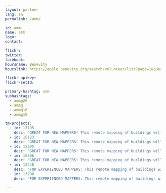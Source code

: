 ```yaml
---
layout: partner
lang: en
permalink: /amm/

id: amm
name: amm
logo: 
contact: 

flickr: 
twitter: 
facebook: 
hoursname: Benevity
hourslink: https://apple.benevity.org/search/volunteer/list?page=1&query=missing%20maps&layout=list

flickr-apikey: 
flickr-setId: 

primary-hashtag: amm
subhashtags:
  - ammg20
  - ammg
  - ammg18
  - ammg19

tm-projects:
  - id: 13795
    desc: "GREAT FOR NEW MAPPERS! This remote mapping of buildings will support the implementation of planned activities and largely the generation of data for humanitarian activities in the identified provinces."
  - id: 15123
    desc: "GREAT FOR NEW MAPPERS! This remote mapping of buildings will support the implementation of planned activities and largely the generation of data for humanitarian activities in the identified provinces."
  - id: 15305
    desc: "GREAT FOR NEW MAPPERS! This remote mapping of buildings will support the implementation of planned activities and largely the generation of data for humanitarian activities in the identified provinces."
  - id: 15306
    desc: "GREAT FOR NEW MAPPERS! This remote mapping of buildings will support the implementation of planned activities and largely the generation of data for humanitarian activities in the identified provinces."
  - id: 12248
    desc: "FOR EXPERIENCED MAPPERS: This remote mapping of buildings will support the implementation of planned activities and largely the generation of data for humanitarian activities in the identified provinces." 
  - id: 13298
    desc: "FOR EXPERIENCED MAPPERS: This remote mapping of buildings will support the implementation of planned activities and largely the generation of data for humanitarian activities in the identified provinces."

---
```


